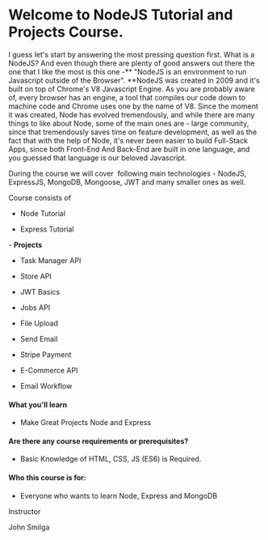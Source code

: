 # Welcome to NodeJS Tutorial and Projects Course.

I guess let's start by answering the most pressing question first. What is a NodeJS? And even though there are plenty of good answers out there the one that I like the most is this one -** "NodeJS is an environment to run Javascript outside of the Browser". **NodeJS was created in 2009 and it's built on top of Chrome's V8 Javascript Engine. As you are probably aware of, every browser has an engine, a tool that compiles our code down to machine code and Chrome uses one by the name of V8. Since the moment it was created, Node has evolved tremendously, and while there are many things to like about Node, some of the main ones are - large community, since that tremendously saves time on feature development, as well as the fact that with the help of Node, it's never been easier to build Full-Stack Apps, since both Front-End And Back-End are built in one language, and you guessed that language is our beloved Javascript.

During the course we will cover  following main technologies - NodeJS, ExpressJS, MongoDB, Mongoose, JWT and many smaller ones as well.

Course consists of

- Node Tutorial

- Express Tutorial

- **Projects**

- Task Manager API

- Store API

- JWT Basics

- Jobs API

- File Upload

- Send Email

- Stripe Payment

- E-Commerce API

- Email Workflow

#### What you'll learn

- Make Great Projects Node and Express

#### Are there any course requirements or prerequisites?

- Basic Knowledge of HTML, CSS, JS (ES6) is Required.

#### Who this course is for:

- Everyone who wants to learn Node, Express and MongoDB

Instructor

John Smilga
